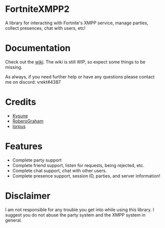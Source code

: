 # FortniteXMPP2
A library for interacting with Fortnite's XMPP service, manage parties, collect presences, chat with users, etc!

# Documentation
Check out the [wiki](https://github.com/Vrekt/FortniteXMPP2/wiki). The wiki is still WIP, so expect some things to be missing.

As always, if you need further help or have any questions please contact me on discord: vrekt#4387

# Credits
- [Kysune](https://github.com/SzymonLisowiec)
- [RoberoGraham](https://github.com/RobertoGraham/fortnite-2)
- [lorpus](https://github.com/lorpus)

# Features 
- Complete party support 
- Complete friend support, listen for requests, being rejected, etc.
- Complete chat support, chat with other users.
- Complete presence support, session ID, parties, and server information!

# Disclaimer
I am not responsible for any trouble you get into while using this library. I suggest you do not abuse the party system and the XMPP system in general.
